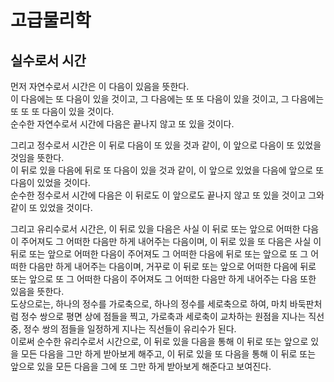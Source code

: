 # 고급물리학
## 실수로서 시간
먼저 자연수로서 시간은 이 다음이 있음을 뜻한다.  
이 다음에는 또 다음이 있을 것이고, 
그 다음에는 또 또 다음이 있을 것이고, 
그 다음에는 또 또 또 다음이 있을 것이다.  
순수한 자연수로서 시간에 다음은 끝나지 않고 
또 있을 것이다.

그리고 정수로서 시간은 이 뒤로 다음이 또 있을 것과 같이,
이 앞으로 다음이 또 있었을 것임을 뜻한다.  
이 뒤로 있을 다음에 뒤로 또 다음이 있을 것과 같이,
이 앞으로 있었을 다음에 앞으로 또 다음이 있었을 것이다.   
순수한 정수로서 시간에 다음은 이 뒤로도 이 앞으로도 
끝나지 않고 또 있을 것이고 그와 같이 또 있었을 것이다.

그리고 유리수로서 시간은, 이 뒤로 있을 다음은 사실 이 뒤로 또는 앞으로 어떠한 다음이 주어져도 그 어떠한 다음만 하게 내어주는 다음이며, 이 뒤로 있을 또 다음은 사실 이 뒤로 또는 앞으로 어떠한 다음이 주어져도 그 어떠한 다음에 뒤로 또는 앞으로 또 그 어떠한 다음만 하게 내어주는 다음이며, 거꾸로 이 뒤로 또는 앞으로 어떠한 다음에 뒤로 또는 앞으로 또 그 어떠한 다음이 주어져도 그 어떠한 다음만 하게 내어주는 다음 또한 있음을 뜻한다.  
도상으로는, 하나의 정수를 가로축으로, 하나의 정수를 세로축으로 하여, 마치 바둑판처럼 정수 쌍으로 평면 상에 점들을 찍고, 가로축과 세로축이 교차하는 원점을 지나는 직선 중, 정수 쌍의 점들을 일정하게 지나는 직선들이 유리수가 된다.  
이로써 순수한 유리수로서 시간으로, 이 뒤로 있을 다음을 통해 이 뒤로 또는 앞으로 있을 모든 다음을 그만 하게 받아보게 해주고, 이 뒤로 있을 또 다음을 통해 이 뒤로 또는 앞으로 있을 모든 다음을 그에 또 그만 하게 받아보게 해준다고 보여진다.
